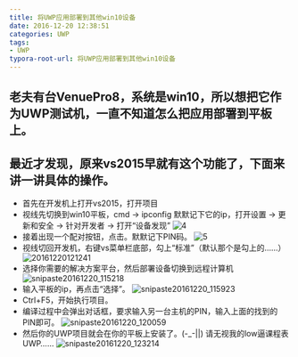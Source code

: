 ```yaml
---
title: 将UWP应用部署到其他win10设备
date: 2016-12-20 12:38:51
categories: UWP
tags: 
- UWP
typora-root-url: 将UWP应用部署到其他win10设备
---
```


## 老夫有台VenuePro8，系统是win10，所以想把它作为UWP测试机，一直不知道怎么把应用部署到平板上。
## 最近才发现，原来vs2015早就有这个功能了，下面来讲一讲具体的操作。

* 首先在开发机上打开vs2015，打开项目
* 视线先切换到win10平板，cmd -> ipconfig 默默记下它的ip，打开设置 -> 更新和安全 -> 针对开发者 -> 打开“设备发现”
  ![4](4.png)
* 接着出现一个配对按钮，点击。默默记下PIN码。
  ![5](5.png)
* 视线切回开发机，右键vs菜单栏底部，勾上“标准”（默认那个是勾上的……）
  ![20161220121241](20161220121241.jpg)
* 选择你需要的解决方案平台，然后部署设备切换到远程计算机
  ![snipaste20161220_115218](snipaste20161220_115218.png)
* 输入平板的ip，再点击“选择”。
  ![snipaste20161220_115923](snipaste20161220_115923.png)
* Ctrl+F5，开始执行项目。
* 编译过程中会弹出对话框，要求输入另一台主机的PIN，输入上面的找到的PIN即可。
   ![snipaste20161220_120059](snipaste20161220_120059.png)
* 然后你的UWP项目就会在你的平板上安装了。(-_-||) 请无视我的low逼课程表UWP……
   ![snipaste20161220_123214](snipaste20161220_123214.png)

